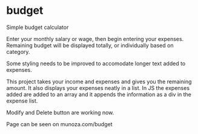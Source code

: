 # budget
Simple budget calculator

Enter your monthly salary or wage, then begin entering your expenses. Remaining budget will be displayed totally, or individually based on category.

Some styling needs to be improved to accomodate longer text added to expenses.

This project takes your income and expenses and gives you the remaining amount. It also displays your expenses neatly in a list. In JS the expenses added are added to an array
and it appends the information as a div in the expense list.

Modify and Delete button are working now.

Page can be seen on munoza.com/budget

